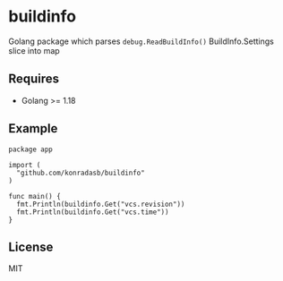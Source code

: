 # buildinfo

Golang package which parses `debug.ReadBuildInfo()` BuildInfo.Settings slice into map

## Requires

* Golang >= 1.18

## Example

```golang
package app

import (
  "github.com/konradasb/buildinfo"
)

func main() {
  fmt.Println(buildinfo.Get("vcs.revision"))
  fmt.Println(buildinfo.Get("vcs.time"))
}
```

## License

MIT
